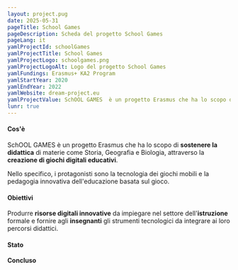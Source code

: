 ```yaml
---
layout: project.pug
date: 2025-05-31
pageTitle: School Games
pageDescription: Scheda del progetto School Games
pageLang: it
yamlProjectId: schoolGames
yamlProjectTitle: School Games
yamlProjectLogo: schoolgames.png
yamlProjectLogoAlt: Logo del progetto School Games
yamlFundings: Erasmus+ KA2 Program
yamlStartYear: 2020
yamlEndYear: 2022
yamlWebsite: dream-project.eu
yamlProjectValue: SchOOL GAMES  è un progetto Erasmus che ha lo scopo di sostenere la didattica di materie come Storia, Geografia e Biologia, attraverso la creazione di giochi digitali educativi. Nello specifico, i protagonisti sono la tecnologia dei giochi mobili e la pedagogia innovativa dell'educazione basata sul gioco.
lunr: true
---
```


#### Cos'è

SchOOL GAMES  è un progetto Erasmus che ha lo scopo di **sostenere la didattica** di materie come Storia, Geografia e Biologia, attraverso la **creazione di giochi digitali educativi**.

Nello specifico, i protagonisti sono la tecnologia dei giochi mobili e la pedagogia innovativa dell'educazione basata sul gioco.

#### Obiettivi

Produrre **risorse digitali innovative** da impiegare nel settore dell'**istruzione** formale e fornire agli **insegnanti** gli strumenti tecnologici da integrare ai loro percorsi didattici.

#### Stato

**Concluso**